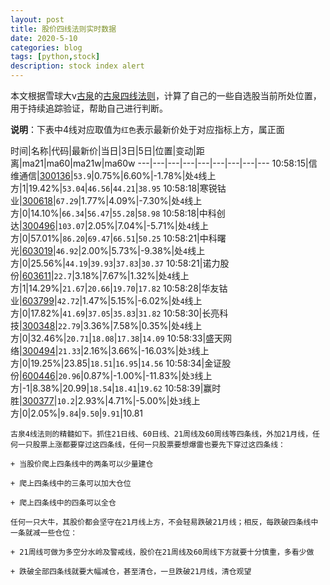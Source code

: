 ```yaml
---
layout: post
title: 股价四线法则实时数据
date: 2020-5-10
categories: blog
tags: [python,stock]
description: stock index alert
---
```



本文根据雪球大v[古泉](https://xueqiu.com/u/7148646888)的[古泉四线法则](https://xueqiu.com/7148646888/130498192)，计算了自己的一些自选股当前所处位置，用于持续追踪验证，帮助自己进行判断。

**说明**：下表中4线对应取值为`红色`表示最新价处于对应指标上方，属正面

时间|名称|代码|最新价|当日|3日|5日|位置|变动|距离|ma21|ma60|ma21w|ma60w
---|---|---|---|---|---|---|---|---
10:58:15|信维通信|[300136](https://xueqiu.com/S/SZ300136)|`53.9`|0.75%|6.60%|-1.78%|处`4`线上方|1|19.42%|`53.04`|`46.56`|`44.21`|`38.95`
10:58:18|寒锐钴业|[300618](https://xueqiu.com/S/SZ300618)|`67.29`|1.77%|4.09%|-7.30%|处`4`线上方|0|14.10%|`66.34`|`56.47`|`55.28`|`58.98`
10:58:18|中科创达|[300496](https://xueqiu.com/S/SZ300496)|`103.07`|2.05%|7.04%|-5.71%|处`4`线上方|0|57.01%|`86.20`|`69.47`|`66.51`|`50.25`
10:58:21|中科曙光|[603019](https://xueqiu.com/S/SH603019)|`46.92`|2.00%|5.73%|-9.38%|处`4`线上方|0|25.56%|`44.19`|`39.93`|`37.83`|`30.37`
10:58:21|诺力股份|[603611](https://xueqiu.com/S/SH603611)|`22.7`|3.18%|7.67%|1.32%|处`4`线上方|1|14.29%|`21.67`|`20.66`|`19.70`|`17.82`
10:58:28|华友钴业|[603799](https://xueqiu.com/S/SH603799)|`42.72`|1.47%|5.15%|-6.02%|处`4`线上方|0|17.82%|`41.69`|`37.05`|`35.83`|`31.82`
10:58:30|长亮科技|[300348](https://xueqiu.com/S/SZ300348)|`22.79`|3.36%|7.58%|0.35%|处`4`线上方|0|32.46%|`20.71`|`18.08`|`17.38`|`14.09`
10:58:33|盛天网络|[300494](https://xueqiu.com/S/SZ300494)|`21.33`|2.16%|3.66%|-16.03%|处`3`线上方|0|19.25%|23.85|`18.51`|`16.95`|`14.56`
10:58:34|金证股份|[600446](https://xueqiu.com/S/SH600446)|`20.96`|0.87%|-1.00%|-11.83%|处`3`线上方|-1|8.38%|20.99|`18.54`|`18.41`|`19.62`
10:58:39|赢时胜|[300377](https://xueqiu.com/S/SZ300377)|`10.2`|2.93%|4.71%|-5.00%|处`3`线上方|0|2.05%|`9.84`|`9.50`|`9.91`|10.81

```
古泉4线法则的精髓如下。抓住21日线、60日线、21周线及60周线等四条线，外加21月线，任何一只股票上涨都要穿过这四条线，任何一只股票要想爆雷也要先下穿过这四条线：

+ 当股价爬上四条线中的两条可以少量建仓

+ 爬上四条线中的三条可以加大仓位

+ 爬上四条线中的四条可以全仓

任何一只大牛，其股价都会坚守在21月线上方，不会轻易跌破21月线；相反，每跌破四条线中一条就减一些仓位：

+ 21周线可做为多空分水岭及警戒线，股价在21周线及60周线下方就要十分慎重，多看少做

+ 跌破全部四条线就要大幅减仓，甚至清仓，一旦跌破21月线，清仓观望
```